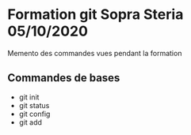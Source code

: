 # Formation git Sopra Steria 05/10/2020

Memento des commandes vues pendant la formation

## Commandes de bases

* git init
* git status
* git config
* git add
